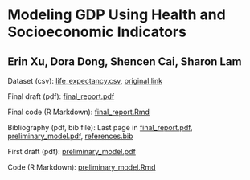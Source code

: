 # Modeling GDP Using Health and Socioeconomic Indicators
## Erin Xu, Dora Dong, Shencen Cai, Sharon Lam

Dataset (csv):
[life_expectancy.csv](life_expectancy.csv), [original link](https://www.kaggle.com/datasets/kumarajarshi/life-expectancy-who)

Final draft (pdf):
[final_report.pdf](final_report.pdf)

Final code (R Markdown):
[final_report.Rmd](final_report.Rmd)

Bibliography (pdf, bib file):
Last page in [final_report.pdf](final_report.pdf), [preliminary_model.pdf](preliminary_model.pdf), [references.bib](references.bib)

First draft (pdf):
[preliminary_model.pdf](preliminary_model.pdf)

Code (R Markdown): 
[preliminary_model.Rmd](preliminary_model.Rmd)


